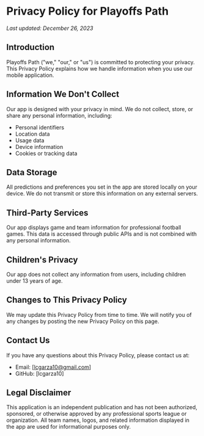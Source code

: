 # Privacy Policy for Playoffs Path

*Last updated: December 26, 2023*

## Introduction
Playoffs Path ("we," "our," or "us") is committed to protecting your privacy. This Privacy Policy explains how we handle information when you use our mobile application.

## Information We Don't Collect
Our app is designed with your privacy in mind. We do not collect, store, or share any personal information, including:
- Personal identifiers
- Location data
- Usage data
- Device information
- Cookies or tracking data

## Data Storage
All predictions and preferences you set in the app are stored locally on your device. We do not transmit or store this information on any external servers.

## Third-Party Services
Our app displays game and team information for professional football games. This data is accessed through public APIs and is not combined with any personal information.

## Children's Privacy
Our app does not collect any information from users, including children under 13 years of age.

## Changes to This Privacy Policy
We may update this Privacy Policy from time to time. We will notify you of any changes by posting the new Privacy Policy on this page.

## Contact Us
If you have any questions about this Privacy Policy, please contact us at:
- Email: [lcgarza10@gmail.com]
- GitHub: [lcgarza10]

## Legal Disclaimer
This application is an independent publication and has not been authorized, sponsored, or otherwise approved by any professional sports league or organization. All team names, logos, and related information displayed in the app are used for informational purposes only.
